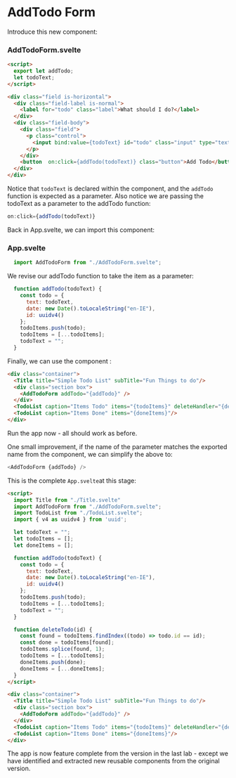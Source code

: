 # AddTodo Form

Introduce this new component:

### AddTodoForm.svelte

~~~html
<script>
  export let addTodo;
  let todoText;
</script>

<div class="field is-horizontal">
  <div class="field-label is-normal">
    <label for="todo" class="label">What should I do?</label>
  </div>
  <div class="field-body">
    <div class="field">
      <p class="control">
        <input bind:value={todoText} id="todo" class="input" type="text" placeholder="Type something...">
      </p>
    </div>
    <button  on:click={addTodo(todoText)} class="button">Add Todo</button>
  </div>
</div>
~~~

Notice that `todoText` is declared within the component, and the `addTodo` function is expected as a parameter. Also notice we are passing the todoText as a parameter to the addTodo function:

~~~javascript
on:click={addTodo(todoText)}
~~~

 Back in App.svelte, we can import this component:

### App.svelte

~~~javascript
  import AddTodoForm from "./AddTodoForm.svelte";
~~~

We revise our addTodo function to take the item as a parameter:

~~~javascript
  function addTodo(todoText) {
    const todo = {
      text: todoText,
      date: new Date().toLocaleString("en-IE"),
      id: uuidv4()
    };
    todoItems.push(todo);
    todoItems = [...todoItems];
    todoText = "";
  }
~~~

Finally, we can use the component :

```html
<div class="container">
  <Title title="Simple Todo List" subTitle="Fun Things to do"/>
  <div class="section box">
    <AddTodoForm addTodo="{addTodo}" />
  </div>
  <TodoList caption="Items Todo" items="{todoItems}" deleteHandler="{deleteTodo}"/>
  <TodoList caption="Items Done" items="{doneItems}"/>
</div>
```

Run the app now - all should work as before.

One small improvement, if the name of the parameter matches the exported name from the component, we can simplify the above to:

```javascript
<AddTodoForm {addTodo} />
```

This is the complete `App.svelte`at this stage:

```html
<script>
  import Title from "./Title.svelte"
  import AddTodoForm from "./AddTodoForm.svelte";
  import TodoList from "./TodoList.svelte";
  import { v4 as uuidv4 } from 'uuid';

  let todoText = "";
  let todoItems = [];
  let doneItems = [];

  function addTodo(todoText) {
    const todo = {
      text: todoText,
      date: new Date().toLocaleString("en-IE"),
      id: uuidv4()
    };
    todoItems.push(todo);
    todoItems = [...todoItems];
    todoText = "";
  }

  function deleteTodo(id) {
    const found = todoItems.findIndex((todo) => todo.id == id);
    const done = todoItems[found];
    todoItems.splice(found, 1);
    todoItems = [...todoItems];
    doneItems.push(done);
    doneItems = [...doneItems];
  }
</script>

<div class="container">
  <Title title="Simple Todo List" subTitle="Fun Things to do"/>
  <div class="section box">
    <AddTodoForm addTodo="{addTodo}" />
  </div>
  <TodoList caption="Items Todo" items="{todoItems}" deleteHandler="{deleteTodo}"/>
  <TodoList caption="Items Done" items="{doneItems}"/>
</div>
```

The app is now feature complete from the version in the last lab - except we have identified and extracted new reusable components from the original version.